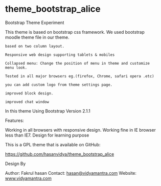 theme_bootstrap_alice
=====================

Bootstrap Theme Experiment

This theme is based on bootstrap css framework. We used bootstrap moodle theme file in our theme.

    based on two column layout.

    Responsive web design supporting tablets & mobiles

    Collapsed menu: Change the position of menu in theme and customize menu look.

    Tested in all major browsers eg.(firefox, Chrome, safari opera .etc)

    you can add custom logo from theme settings page.

    improved block design.

    improved chat window

In this theme Using Bootstrap Version 2.1.1

Features:

Working in all browsers with responsive design. Working fine in IE browser less than IE7. 
Design for learning purpose

This is a GPL theme that is available on GitHub:

https://github.com/hasanvidya/theme_bootstrap_alice

Design By

Author: 
Fakrul hasan 
Contact: hasan@vidyamantra.com 
Website: www.vidyamantra.com